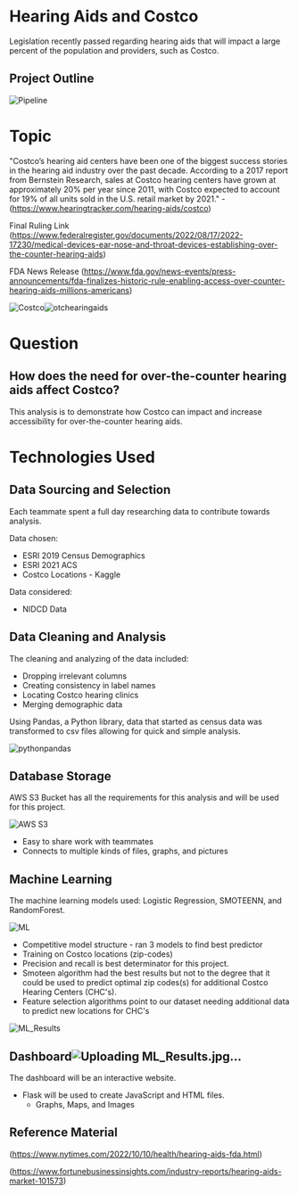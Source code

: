 # Hearing Aids and Costco 

Legislation recently passed regarding hearing aids that will impact a large percent of the population and providers, such as Costco. 

## Project Outline
![Pipeline](https://user-images.githubusercontent.com/106329824/199831320-92068c49-9c88-4a62-8ea3-e39746a44c0d.png)



# Topic
"Costco’s hearing aid centers have been one of the biggest success stories in the hearing aid industry over the past decade. According to a 2017 report from Bernstein Research, sales at Costco hearing centers have grown at approximately 20% per year since 2011, with Costco expected to account for 19% of all units sold in the U.S. retail market by 2021." - (https://www.hearingtracker.com/hearing-aids/costco)

Final Ruling Link
(https://www.federalregister.gov/documents/2022/08/17/2022-17230/medical-devices-ear-nose-and-throat-devices-establishing-over-the-counter-hearing-aids)

FDA News Release
(https://www.fda.gov/news-events/press-announcements/fda-finalizes-historic-rule-enabling-access-over-counter-hearing-aids-millions-americans)

![Costco](https://user-images.githubusercontent.com/106329824/198686685-262efbd1-3de0-4bf0-88a5-2c8d7df4ffd9.png)![otchearingaids](https://user-images.githubusercontent.com/106329824/199606602-171e9107-1f56-42ec-9bdd-1b2b28147a59.jpg)  

# Question
## How does the need for over-the-counter hearing aids affect Costco?
This analysis is to demonstrate how Costco can impact and increase accessibility for over-the-counter hearing aids. 

# Technologies Used

## Data Sourcing and Selection
Each teammate spent a full day researching data to contribute towards analysis.

Data chosen: 
* ESRI 2019 Census Demographics
* ESRI 2021 ACS
* Costco Locations - Kaggle

Data considered: 
* NIDCD Data


## Data Cleaning and Analysis
The cleaning and analyzing of the data included:
* Dropping irrelevant columns
* Creating consistency in label names
* Locating Costco hearing clinics
* Merging demographic data 

Using Pandas, a Python library, data that started as census data was transformed to csv files allowing for quick and simple analysis.


![pythonpandas](https://user-images.githubusercontent.com/106329824/198712252-15bc5708-b21f-42c9-962d-f5e414c02b97.jpg)



## Database Storage
AWS S3 Bucket has all the requirements for this analysis and will be used for this project.

![AWS S3](https://user-images.githubusercontent.com/106329824/198686111-b3f238c1-1930-44ac-9c12-cb1bc2f3882d.jpg)


* Easy to share work with teammates
* Connects to multiple kinds of files, graphs, and pictures

## Machine Learning
The machine learning models used: Logistic Regression, SMOTEENN, and RandomForest.  

![ML](https://user-images.githubusercontent.com/106329824/198689906-7dbebcf9-14e0-456e-b50f-7dab7ee06345.jpg)


* Competitive model structure - ran 3 models to find best predictor
* Training on Costco locations (zip-codes)
* Precision and recall is best determinator for this project. 
* Smoteen algorithm had the best results but not to the degree that it could be used to predict optimal zip codes(s) for
  additional Costco Hearing Centers (CHC's).
* Feature selection algorithms point to our dataset needing additional data to predict new locations for CHC's

![ML_Results](https://user-images.githubusercontent.com/107228424/200046000-230dd27f-511d-4f92-811c-43c779d8c4cb.jpg)


## Dashboard![Uploading ML_Results.jpg…]()

The dashboard will be an interactive website. 
* Flask will be used to create JavaScript and HTML files.
  * Graphs, Maps, and Images

## Reference Material
(https://www.nytimes.com/2022/10/10/health/hearing-aids-fda.html)

(https://www.fortunebusinessinsights.com/industry-reports/hearing-aids-market-101573)
